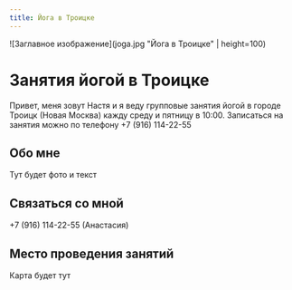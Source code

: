 ```yaml
---
title: Йога в Троицке
---
```

![Заглавное изображение](joga.jpg "Йога в Троицке" | height=100)

# Занятия йогой в Троицке
Привет, меня зовут Настя и я веду групповые занятия йогой в городе Троицк (Новая Москва) кажду среду и пятницу в 10:00. 
Записаться на занятия можно по телефону +7 (916) 114-22-55

## Обо мне
Тут будет фото и текст

## Связаться со мной
+7 (916) 114-22-55 (Анастасия)

## Место проведения занятий
Карта будет тут
